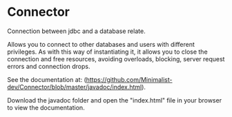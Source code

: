 # Connector
Connection between jdbc and a database relate.

Allows you to connect to other databases and users with different privileges. As with this way of instantiating it, it allows you to close the connection and free resources, avoiding overloads, blocking, server request errors and connection drops.

See the documentation at: (https://github.com/Minimalist-dev/Connector/blob/master/javadoc/index.html).

Download the javadoc folder and open the "index.html" file in your browser to view the documentation.
